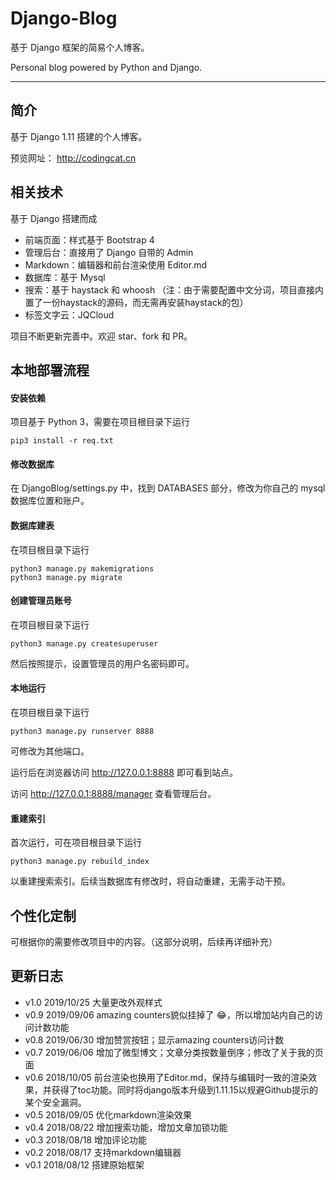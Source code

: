 # Django-Blog

基于 Django 框架的简易个人博客。

Personal blog powered by Python and Django.

---

## 简介

基于 Django 1.11 搭建的个人博客。

预览网址： http://codingcat.cn

## 相关技术

基于 Django 搭建而成
- 前端页面：样式基于 Bootstrap 4
- 管理后台：直接用了 Django 自带的 Admin
- Markdown：编辑器和前台渲染使用 Editor.md
- 数据库：基于 Mysql
- 搜索：基于 haystack 和 whoosh （注：由于需要配置中文分词，项目直接内置了一份haystack的源码，而无需再安装haystack的包）
- 标签文字云：JQCloud

项目不断更新完善中。欢迎 star、fork 和 PR。

## 本地部署流程

#### 安装依赖
项目基于 Python 3，需要在项目根目录下运行
```commandline
pip3 install -r req.txt
```

#### 修改数据库
在 DjangoBlog/settings.py 中，找到 DATABASES 部分，修改为你自己的 mysql 数据库位置和账户。


#### 数据库建表
在项目根目录下运行
```commandline
python3 manage.py makemigrations
python3 manage.py migrate
```

#### 创建管理员账号
在项目根目录下运行
```commandline
python3 manage.py createsuperuser
```
然后按照提示，设置管理员的用户名密码即可。

#### 本地运行
在项目根目录下运行
```commandline
python3 manage.py runserver 8888
```
可修改为其他端口。

运行后在浏览器访问 http://127.0.0.1:8888 即可看到站点。

访问 http://127.0.0.1:8888/manager 查看管理后台。

#### 重建索引
首次运行，可在项目根目录下运行
```commandline
python3 manage.py rebuild_index
```
以重建搜索索引。后续当数据库有修改时，将自动重建，无需手动干预。

## 个性化定制
可根据你的需要修改项目中的内容。（这部分说明，后续再详细补充）

## 更新日志 
- v1.0 2019/10/25 大量更改外观样式
- v0.9 2019/09/06 amazing counters貌似挂掉了 😂，所以增加站内自己的访问计数功能
- v0.8 2019/06/30 增加赞赏按钮；显示amazing counters访问计数
- v0.7 2019/06/06 增加了微型博文；文章分类按数量倒序；修改了关于我的页面
- v0.6 2018/10/05 前台渲染也换用了Editor.md，保持与编辑时一致的渲染效果，并获得了toc功能。同时将django版本升级到1.11.15以规避Github提示的某个安全漏洞。
- v0.5 2018/09/05 优化markdown渲染效果
- v0.4 2018/08/22 增加搜索功能，增加文章加锁功能
- v0.3 2018/08/18 增加评论功能
- v0.2 2018/08/17 支持markdown编辑器
- v0.1 2018/08/12 搭建原始框架